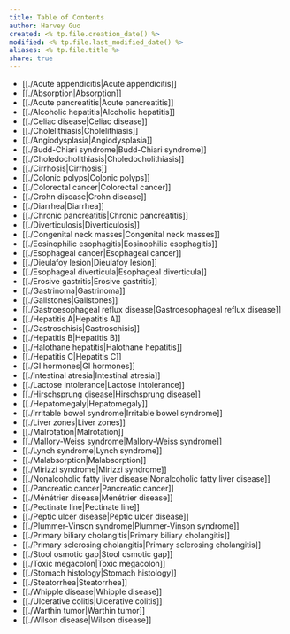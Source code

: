 ```yaml
---
title: Table of Contents
author: Harvey Guo
created: <% tp.file.creation_date() %>
modified: <% tp.file.last_modified_date() %>
aliases: <% tp.file.title %>
share: true
---
```


- [[./Acute appendicitis|Acute appendicitis]]
- [[./Absorption|Absorption]]
- [[./Acute pancreatitis|Acute pancreatitis]]
- [[./Alcoholic hepatitis|Alcoholic hepatitis]]
- [[./Celiac disease|Celiac disease]]
- [[./Cholelithiasis|Cholelithiasis]]
- [[./Angiodysplasia|Angiodysplasia]]
- [[./Budd-Chiari syndrome|Budd-Chiari syndrome]]
- [[./Choledocholithiasis|Choledocholithiasis]]
- [[./Cirrhosis|Cirrhosis]]
- [[./Colonic polyps|Colonic polyps]]
- [[./Colorectal cancer|Colorectal cancer]]
- [[./Crohn disease|Crohn disease]]
- [[./Diarrhea|Diarrhea]]
- [[./Chronic pancreatitis|Chronic pancreatitis]]
- [[./Diverticulosis|Diverticulosis]]
- [[./Congenital neck masses|Congenital neck masses]]
- [[./Eosinophilic esophagitis|Eosinophilic esophagitis]]
- [[./Esophageal cancer|Esophageal cancer]]
- [[./Dieulafoy lesion|Dieulafoy lesion]]
- [[./Esophageal diverticula|Esophageal diverticula]]
- [[./Erosive gastritis|Erosive gastritis]]
- [[./Gastrinoma|Gastrinoma]]
- [[./Gallstones|Gallstones]]
- [[./Gastroesophageal reflux disease|Gastroesophageal reflux disease]]
- [[./Hepatitis A|Hepatitis A]]
- [[./Gastroschisis|Gastroschisis]]
- [[./Hepatitis B|Hepatitis B]]
- [[./Halothane hepatitis|Halothane hepatitis]]
- [[./Hepatitis C|Hepatitis C]]
- [[./GI hormones|GI hormones]]
- [[./Intestinal atresia|Intestinal atresia]]
- [[./Lactose intolerance|Lactose intolerance]]
- [[./Hirschsprung disease|Hirschsprung disease]]
- [[./Hepatomegaly|Hepatomegaly]]
- [[./Irritable bowel syndrome|Irritable bowel syndrome]]
- [[./Liver zones|Liver zones]]
- [[./Malrotation|Malrotation]]
- [[./Mallory-Weiss syndrome|Mallory-Weiss syndrome]]
- [[./Lynch syndrome|Lynch syndrome]]
- [[./Malabsorption|Malabsorption]]
- [[./Mirizzi syndrome|Mirizzi syndrome]]
- [[./Nonalcoholic fatty liver disease|Nonalcoholic fatty liver disease]]
- [[./Pancreatic cancer|Pancreatic cancer]]
- [[./Ménétrier disease|Ménétrier disease]]
- [[./Pectinate line|Pectinate line]]
- [[./Peptic ulcer disease|Peptic ulcer disease]]
- [[./Plummer-Vinson syndrome|Plummer-Vinson syndrome]]
- [[./Primary biliary cholangitis|Primary biliary cholangitis]]
- [[./Primary sclerosing cholangitis|Primary sclerosing cholangitis]]
- [[./Stool osmotic gap|Stool osmotic gap]]
- [[./Toxic megacolon|Toxic megacolon]]
- [[./Stomach histology|Stomach histology]]
- [[./Steatorrhea|Steatorrhea]]
- [[./Whipple disease|Whipple disease]]
- [[./Ulcerative colitis|Ulcerative colitis]]
- [[./Warthin tumor|Warthin tumor]]
- [[./Wilson disease|Wilson disease]]

